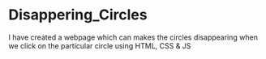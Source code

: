 # Disappering_Circles
I have created a webpage which can makes the circles disappearing when we click on the particular circle using HTML, CSS &amp; JS
